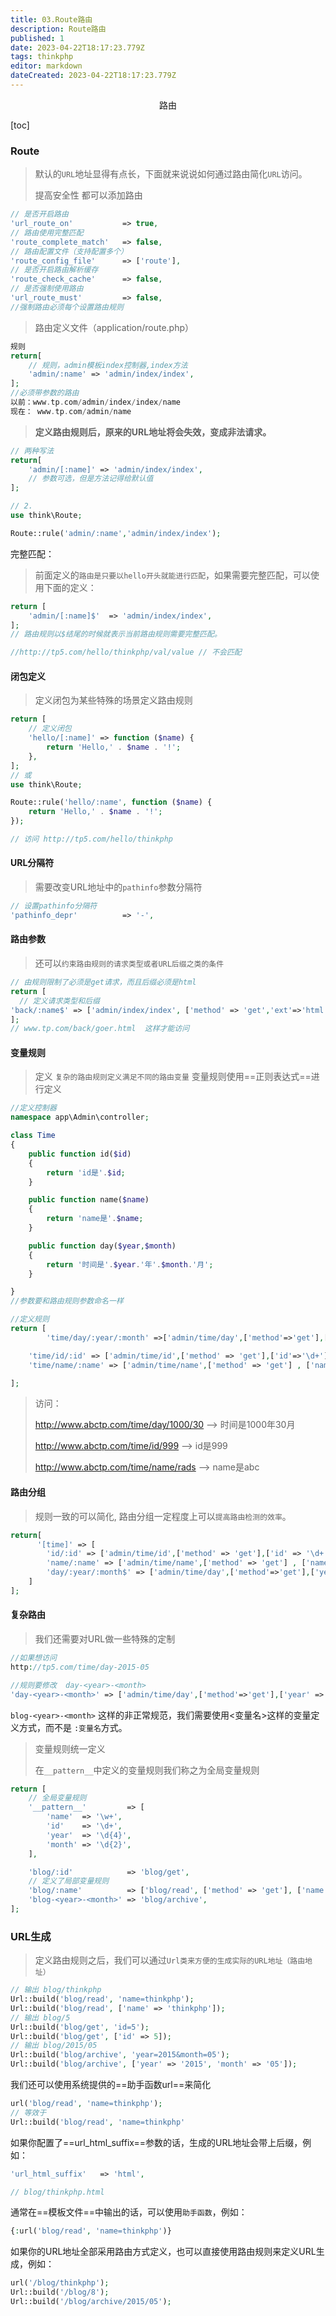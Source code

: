```yaml
---
title: 03.Route路由
description: Route路由
published: 1
date: 2023-04-22T18:17:23.779Z
tags: thinkphp
editor: markdown
dateCreated: 2023-04-22T18:17:23.779Z
---
```


<center>路由</center>

[toc]

### Route

> 默认的`URL`地址显得有点长，下面就来说说如何通过路由简化`URL`访问。
>
> 提高安全性 都可以添加路由

```php
// 是否开启路由
'url_route_on'           => true,
// 路由使用完整匹配
'route_complete_match'   => false,
// 路由配置文件（支持配置多个）
'route_config_file'      => ['route'],
// 是否开启路由解析缓存
'route_check_cache'      => false,
// 是否强制使用路由
'url_route_must'         => false,
//强制路由必须每个设置路由规则
```

> 路由定义文件（application/route.php）

```php
规则
return[
	// 规则，admin模板index控制器,index方法
    'admin/:name' => 'admin/index/index',
];
//必须带参数的路由
以前：www.tp.com/admin/index/index/name
现在： www.tp.com/admin/name
```

> **定义路由规则后，原来的URL地址将会失效，变成非法请求。**

```php
// 两种写法
return[
	'admin/[:name]' => 'admin/index/index',
    // 参数可选，但是方法记得给默认值
];

// 2.
use think\Route;

Route::rule('admin/:name','admin/index/index');
```



完整匹配：

> 前面定义的`路由是只要以hello开头就能进行匹配`，如果需要完整匹配，可以使用下面的定义：

```php
return [
  	'admin/[:name]$'  => 'admin/index/index',
];
// 路由规则以$结尾的时候就表示当前路由规则需要完整匹配。

//http://tp5.com/hello/thinkphp/val/value // 不会匹配
```



#### 闭包定义

> 定义闭包为某些特殊的场景定义路由规则

```php
return [
    // 定义闭包
    'hello/[:name]' => function ($name) {
        return 'Hello,' . $name . '!';
    },
];
// 或
use think\Route;

Route::rule('hello/:name', function ($name) {
    return 'Hello,' . $name . '!';
});

// 访问 http://tp5.com/hello/thinkphp
```



#### URL分隔符

> 需要改变URL地址中的`pathinfo`参数分隔符

```php
// 设置pathinfo分隔符
'pathinfo_depr'          => '-',
```



#### 路由参数

> 还可以`约束路由规则的请求类型或者URL后缀之类的条件`

```php
// 由规则限制了必须是get请求，而且后缀必须是html
return [
  // 定义请求类型和后缀
'back/:name$' => ['admin/index/index', ['method' => 'get','ext'=>'html']]
];
// www.tp.com/back/goer.html  这样才能访问
```



#### 变量规则

> 定义 `复杂的路由规则定义满足不同的路由变量` 变量规则使用==正则表达式==进行定义

```php
//定义控制器
namespace app\Admin\controller;

class Time
{
    public function id($id)
    {
        return 'id是'.$id;
    }

    public function name($name)
    {
        return 'name是'.$name;
    }

    public function day($year,$month)
    {
        return '时间是'.$year.'年'.$month.'月';
    }

}
//参数要和路由规则参数命名一样
```

```php
//定义规则
return [
	    'time/day/:year/:month' =>['admin/time/day',['method'=>'get'],['year' => '\d{4}','month' => '\d{2}']],

    'time/id/:id' => ['admin/time/id',['method' => 'get'],['id'=>'\d+']],
    'time/name/:name' => ['admin/time/name',['method' => 'get'] , ['name' => '\w+']]

];
```



> 访问：
>
> http://www.abctp.com/time/day/1000/30     -->  时间是1000年30月
>
> http://www.abctp.com/time/id/999    -->  id是999
>
> http://www.abctp.com/time/name/rads  -->  name是abc 



#### 路由分组

> 规则一致的可以简化,  路由分组一定程度上可以`提高路由检测的效率`。

```php
return[
      '[time]' => [
        'id/:id' => ['admin/time/id',['method' => 'get'],['id' => '\d+']],
        'name/:name' => ['admin/time/name',['method' => 'get'] , ['name' => '\w+']],
        'day/:year/:month$' => ['admin/time/day',['method'=>'get'],['year' => '\d{4}','month' => '\d{2}']],
    ]  
];
```



#### 复杂路由

> 我们还需要对URL做一些特殊的定制

```php
//如果想访问
http://tp5.com/time/day-2015-05

//规则要修改  day-<year>-<month>
'day-<year>-<month>' => ['admin/time/day',['method'=>'get'],['year' => '\d{4}','month' => '\d{2}']],
```

`blog-<year>-<month>` 这样的非正常规范，我们需要使用<变量名>这样的变量定义方式，而不是 `:变量名`方式。



> 变量规则统一定义
>
> 在`__pattern__`中定义的变量规则我们称之为全局变量规则

```php
return [
    // 全局变量规则
    '__pattern__'         => [
        'name'  => '\w+',
        'id'    => '\d+',
        'year'  => '\d{4}',
        'month' => '\d{2}',
    ],

    'blog/:id'            => 'blog/get',
    // 定义了局部变量规则
    'blog/:name'          => ['blog/read', ['method' => 'get'], ['name' => '\w{5,}']],
    'blog-<year>-<month>' => 'blog/archive',
];
```



### URL生成 

> 定义路由规则之后，我们可以通过`Url类来方便的生成实际的URL地址（路由地址） `

```php
// 输出 blog/thinkphp
Url::build('blog/read', 'name=thinkphp');
Url::build('blog/read', ['name' => 'thinkphp']);
// 输出 blog/5
Url::build('blog/get', 'id=5');
Url::build('blog/get', ['id' => 5]);
// 输出 blog/2015/05
Url::build('blog/archive', 'year=2015&month=05');
Url::build('blog/archive', ['year' => '2015', 'month' => '05']);
```

我们还可以使用系统提供的==助手函数url==来简化

```php
url('blog/read', 'name=thinkphp');
// 等效于
Url::build('blog/read', 'name=thinkphp'
```



如果你配置了==url_html_suffix==参数的话，生成的URL地址会带上后缀，例如：

```php
'url_html_suffix'   => 'html',

// blog/thinkphp.html 
```



通常在==模板文件==中输出的话，可以使用`助手函数`，例如：

```php
{:url('blog/read', 'name=thinkphp')}
```



如果你的URL地址全部采用路由方式定义，也可以直接使用路由规则来定义URL生成，例如：

```php
url('/blog/thinkphp');
Url::build('/blog/8');
Url::build('/blog/archive/2015/05');
```
